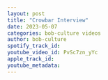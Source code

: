 ```yaml
---
layout: post
title: "Crowbar Interview"
date: 2023-05-07
categories: bob-culture videos
author: bob-culture
spotify_track_id: 
youtube_video_id: PvSc7zn_yYc
apple_track_id: 
youtube_metadata: 
---
```


